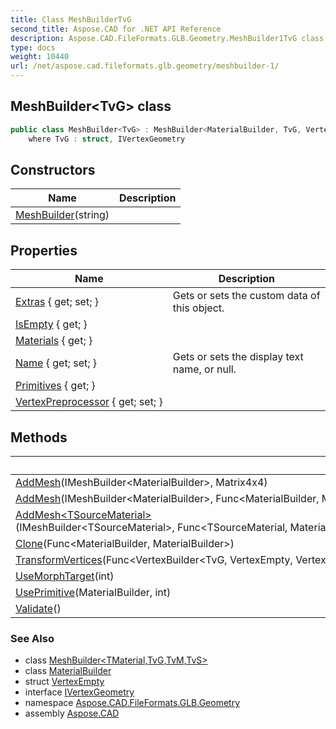 ```yaml
---
title: Class MeshBuilderTvG
second_title: Aspose.CAD for .NET API Reference
description: Aspose.CAD.FileFormats.GLB.Geometry.MeshBuilder1TvG class. 
type: docs
weight: 10440
url: /net/aspose.cad.fileformats.glb.geometry/meshbuilder-1/
---
```

## MeshBuilder&lt;TvG&gt; class

```csharp
public class MeshBuilder<TvG> : MeshBuilder<MaterialBuilder, TvG, VertexEmpty, VertexEmpty>
    where TvG : struct, IVertexGeometry
```

## Constructors

| Name | Description |
| --- | --- |
| [MeshBuilder](meshbuilder/)(string) |  |

## Properties

| Name | Description |
| --- | --- |
| [Extras](../../aspose.cad.fileformats.glb.geometry/basebuilder/extras/) { get; set; } | Gets or sets the custom data of this object. |
| [IsEmpty](../../aspose.cad.fileformats.glb.geometry/meshbuilder-4/isempty/) { get; } |  |
| [Materials](../../aspose.cad.fileformats.glb.geometry/meshbuilder-4/materials/) { get; } |  |
| [Name](../../aspose.cad.fileformats.glb.geometry/basebuilder/name/) { get; set; } | Gets or sets the display text name, or null. |
| [Primitives](../../aspose.cad.fileformats.glb.geometry/meshbuilder-4/primitives/) { get; } |  |
| [VertexPreprocessor](../../aspose.cad.fileformats.glb.geometry/meshbuilder-4/vertexpreprocessor/) { get; set; } |  |

## Methods

| Name | Description |
| --- | --- |
| [AddMesh](../../aspose.cad.fileformats.glb.geometry/meshbuilder-4/addmesh/)(IMeshBuilder&lt;MaterialBuilder&gt;, Matrix4x4) |  |
| [AddMesh](../../aspose.cad.fileformats.glb.geometry/meshbuilder-4/addmesh/)(IMeshBuilder&lt;MaterialBuilder&gt;, Func&lt;MaterialBuilder, MaterialBuilder&gt;, Converter&lt;IVertexBuilder, VertexBuilder&lt;TvG, VertexEmpty, VertexEmpty&gt;&gt;) |  |
| [AddMesh&lt;TSourceMaterial&gt;](../../aspose.cad.fileformats.glb.geometry/meshbuilder-4/addmesh/)(IMeshBuilder&lt;TSourceMaterial&gt;, Func&lt;TSourceMaterial, MaterialBuilder&gt;, Converter&lt;IVertexBuilder, VertexBuilder&lt;TvG, VertexEmpty, VertexEmpty&gt;&gt;) |  |
| [Clone](../../aspose.cad.fileformats.glb.geometry/meshbuilder-4/clone/)(Func&lt;MaterialBuilder, MaterialBuilder&gt;) |  |
| [TransformVertices](../../aspose.cad.fileformats.glb.geometry/meshbuilder-4/transformvertices/)(Func&lt;VertexBuilder&lt;TvG, VertexEmpty, VertexEmpty&gt;, VertexBuilder&lt;TvG, VertexEmpty, VertexEmpty&gt;&gt;) |  |
| [UseMorphTarget](../../aspose.cad.fileformats.glb.geometry/meshbuilder-4/usemorphtarget/)(int) |  |
| [UsePrimitive](../../aspose.cad.fileformats.glb.geometry/meshbuilder-4/useprimitive/)(MaterialBuilder, int) |  |
| [Validate](../../aspose.cad.fileformats.glb.geometry/meshbuilder-4/validate/)() |  |

### See Also

* class [MeshBuilder&lt;TMaterial,TvG,TvM,TvS&gt;](../meshbuilder-4/)
* class [MaterialBuilder](../../aspose.cad.fileformats.glb.materials/materialbuilder/)
* struct [VertexEmpty](../../aspose.cad.fileformats.glb.geometry.vertextypes/vertexempty/)
* interface [IVertexGeometry](../../aspose.cad.fileformats.glb.geometry.vertextypes/ivertexgeometry/)
* namespace [Aspose.CAD.FileFormats.GLB.Geometry](../../aspose.cad.fileformats.glb.geometry/)
* assembly [Aspose.CAD](../../)


